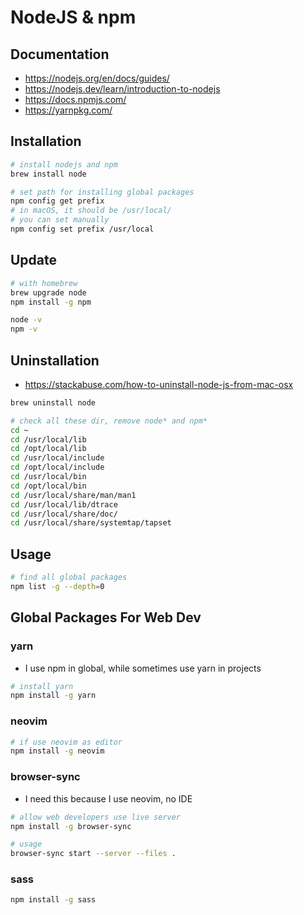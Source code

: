 # NodeJS & npm

## Documentation

- <https://nodejs.org/en/docs/guides/>
- <https://nodejs.dev/learn/introduction-to-nodejs>
- <https://docs.npmjs.com/>
- <https://yarnpkg.com/>


## Installation

```bash
# install nodejs and npm
brew install node

# set path for installing global packages
npm config get prefix
# in macOS, it should be /usr/local/
# you can set manually
npm config set prefix /usr/local
```


## Update

```bash
# with homebrew
brew upgrade node
npm install -g npm

node -v
npm -v
```


## Uninstallation

- <https://stackabuse.com/how-to-uninstall-node-js-from-mac-osx>

```bash
brew uninstall node

# check all these dir, remove node* and npm*
cd ~
cd /usr/local/lib
cd /opt/local/lib
cd /usr/local/include
cd /opt/local/include
cd /usr/local/bin
cd /opt/local/bin
cd /usr/local/share/man/man1
cd /usr/local/lib/dtrace
cd /usr/local/share/doc/
cd /usr/local/share/systemtap/tapset
```


## Usage

```bash
# find all global packages
npm list -g --depth=0

```


## Global Packages For Web Dev

### yarn

- I use npm in global, while sometimes use yarn in projects

```bash
# install yarn
npm install -g yarn

```

### neovim

```bash
# if use neovim as editor
npm install -g neovim

```

### browser-sync

- I need this because I use neovim, no IDE

```bash
# allow web developers use live server
npm install -g browser-sync

# usage
browser-sync start --server --files .
```

### sass

```bash
npm install -g sass


```
